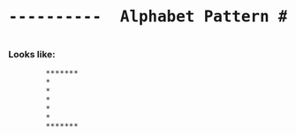 

<pre><h1 align="center">----------  Alphabet Pattern #C  ----------</h1></pre>


### Looks like:

<pre>
        *******
        *           
        *           
        *
        *           
        *           
        *******


</pre>
